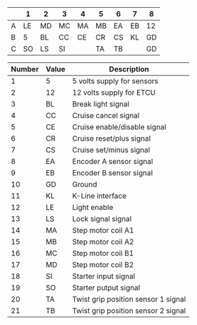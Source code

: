 |   |  1 |  2 |  3 |  4 |  5 |  6 |  7 |  8 |
|---|----|----|----|----|----|----|----|----|
| A | LE | MD | MC | MA | MB | EA | EB | 12 |
| B |  5 | BL | CC | CE | CR | CS | KL | GD |
| C | SO | LS | SI |    | TA | TB |    | GD |


| Number | Value | Description |
|------- |-------|-------------|
|  1 |  5 | 5 volts supply for sensors |
|  2 | 12 | 12 volts supply for ETCU |
|  3 | BL | Break light signal |
|  4 | CC | Cruise cancel signal |
|  5 | CE | Cruise enable/disable signal |
|  6 | CR | Cruise reset/plus signal |
|  7 | CS | Cruise set/minus signal |
|  8 | EA | Encoder A sensor signal |
|  9 | EB | Encoder B sensor signal |
| 10 | GD | Ground |
| 11 | KL | K-Line interface |
| 12 | LE | Light enable |
| 13 | LS | Lock signal signal |
| 14 | MA | Step motor coil A1 |
| 15 | MB | Step motor coil A2 |
| 16 | MC | Step motor coil B1 |
| 17 | MD | Step motor coil B2 |
| 18 | SI | Starter input signal |
| 19 | SO | Starter putput signal |
| 20 | TA | Twist grip position sensor 1 signal |
| 21 | TB | Twist grip position sensor 2 signal |
